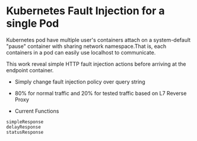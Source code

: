 # Kubernetes Fault Injection for a single Pod

Kubernetes pod have multiple user's containers attach on a system-default "pause" container with sharing network namespace.That is, each containers in a pod can easily use localhost to communicate.

This work reveal simple HTTP fault injection actions before arriving at the endpoint container.
* Simply change fault injection policy over query string
* 80% for normal traffic and 20% for tested traffic based on L7 Reverse Proxy

* Current Functions
```
simpleResponse
delayResponse
statusResponse
```

